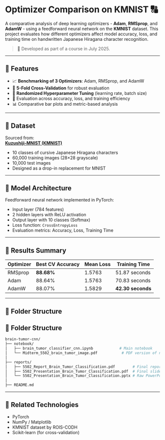 # Optimizer Comparison on KMNIST 🔠

A comparative analysis of deep learning optimizers - **Adam**, **RMSprop**, and **AdamW** - using a feedforward neural network on the **KMNIST** dataset. This project evaluates how different optimizers affect model accuracy, loss, and training time on handwritten Japanese Hiragana character recognition.

> 📘 Developed as part of a course in July 2025.

---

## 📌 Features

- 📈 **Benchmarking of 3 Optimizers**: Adam, RMSprop, and AdamW
- 🔁 **5-Fold Cross-Validation** for robust evaluation
- 🧪 **Randomized Hyperparameter Tuning** (learning rate, batch size)
- 🧮 Evaluation across accuracy, loss, and training efficiency
- 📊 Comparative bar plots and metric-based analysis

---

## 🧠 Dataset

Sourced from:  
**[Kuzushiji-MNIST (KMNIST)](https://github.com/rois-codh/kmnist)**  
- 10 classes of cursive Japanese Hiragana characters  
- 60,000 training images (28×28 grayscale)  
- 10,000 test images  
- Designed as a drop-in replacement for MNIST

---

## 🧠 Model Architecture

Feedforward neural network implemented in PyTorch:
- Input layer (784 features)
- 2 hidden layers with ReLU activation
- Output layer with 10 classes (Softmax)
- Loss function: `CrossEntropyLoss`
- Evaluation metrics: Accuracy, Loss, Training Time

---

## 🧪 Results Summary

| Optimizer | Best CV Accuracy | Mean Loss | Training Time |
|-----------|------------------|-----------|----------------|
| RMSprop   | **88.68%**       | 1.5763    | 51.87 seconds  |
| Adam      | 88.64%           | 1.5763    | 70.83 seconds  |
| AdamW     | 88.07%           | 1.5829    | **42.30 seconds** |

---

## 📁 Folder Structure

## 📁 Folder Structure

```bash
brain-tumor-cnn/
├── notebook/
│   ├── brain_tumor_classifier_cnn.ipynb            # Main notebook
│   └── Midterm_5502_brain_tumor_image.pdf           # PDF version of notebook
│
├── reports/
│   ├── 5502_Report_Brain_Tumor_Classification.pdf        # Final report
│   ├── 5502_Presentation_Brain_Tumor_Classification.pdf  # Final slides (PDF)
│   └── 5502_Presentation_Brain_Tumor_Classification.pptx # Raw PowerPoint
│
├── README.md

```

---

## 🔗 Related Technologies

- PyTorch  
- NumPy / Matplotlib  
- KMNIST dataset by ROIS-CODH  
- Scikit-learn (for cross-validation)

